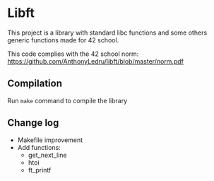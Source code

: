 # Libft
This project is a library with standard libc functions and some others generic functions made for 42 school.

This code complies with the 42 school norm: https://github.com/AnthonyLedru/libft/blob/master/norm.pdf

## Compilation
Run `make` command to compile the library

## Change log
- Makefile improvement
- Add functions:
  - get_next_line
  - htoi
  - ft_printf
